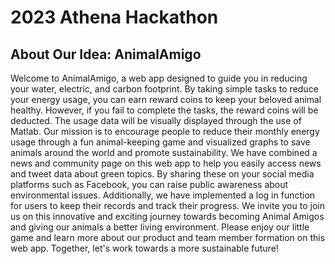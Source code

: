 # 2023 Athena Hackathon

## About Our Idea: AnimalAmigo
Welcome to AnimalAmigo, a web app designed to guide you in reducing your water, electric, and carbon footprint. By taking simple tasks to reduce your energy usage, you can earn reward coins to keep your beloved animal healthy. However, if you fail to complete the tasks, the reward coins will be deducted. The usage data will be visually displayed through the use of Matlab. Our mission is to encourage people to reduce their monthly energy usage through a fun animal-keeping game and visualized graphs to save animals around the world and promote sustainability.
We have combined a news and community page on this web app to help you easily access news and tweet data about green topics. By sharing these on your social media platforms such as Facebook, you can raise public awareness about environmental issues. Additionally, we have implemented a log in function for users to keep their records and track their progress.
We invite you to join us on this innovative and exciting journey towards becoming Animal Amigos and giving our animals a better living environment. Please enjoy our little game and learn more about our product and team member formation on this web app. Together, let's work towards a more sustainable future!
